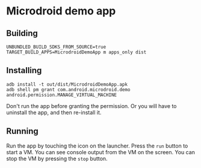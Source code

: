# Microdroid demo app

## Building

```
UNBUNDLED_BUILD_SDKS_FROM_SOURCE=true TARGET_BUILD_APPS=MicrodroidDemoApp m apps_only dist
```

## Installing

```
adb install -t out/dist/MicrodroidDemoApp.apk
adb shell pm grant com.android.microdroid.demo android.permission.MANAGE_VIRTUAL_MACHINE
```

Don't run the app before granting the permission. Or you will have to uninstall
the app, and then re-install it.

## Running

Run the app by touching the icon on the launcher. Press the `run` button to
start a VM. You can see console output from the VM on the screen. You can stop
the VM by pressing the `stop` button.
